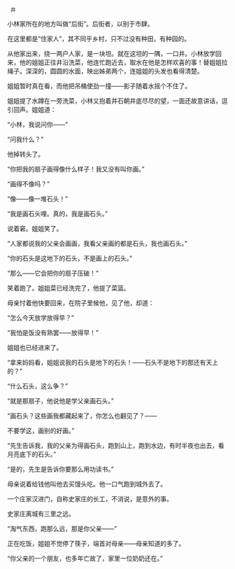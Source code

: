      井 

   小林家所在的地方叫做“后街”。后街者，以别于市肆。

   在这里都是“住家人”，其不同乎乡村，只不过没有种田，有种园的。

   从他家出来，绕一两户人家，是一块坦。就在这坦的一隅，一口井。小林放学回来，他的姐姐正往井沿洗菜，他连忙跑近去，取水在他是怎样欢喜的事！替姐姐拉绳子。深深的，圆圆的水面，映出姊弟两个，连姐姐的头发也看得清楚。

   姐姐暂时真在看，而他把吊桶使劲一撞——影子随着水摇个不住了。

   姐姐提了水蹲在一旁洗菜，小林又抱着井石朝井底尽尽的望，一面还故意讲话，逗引回声。姐姐道：

   “小林，我说问你——”

   “问我什么？”

   他掉转头了。

   “你把我的扇子画得像什么样子！我又没有叫你画。”

   “画得不像吗？”

   “像——像一堆石头！”

   “我是画石头哩。真的，我是画石头。”

   说着窘。姐姐笑了。

   “人家都说我的父亲会画画，我看父亲画的都是石头，我也画石头。”

   “你的石头是这地下的石头，不是画上的石头。”

   “那么——它会把你的扇子压破！”

   笑着跑了。姐姐菜已经洗完了，他提了菜篮。

   母亲忖着他快要回来，在院子里候他，见了他，却道：

   “怎么今天放学放得早？”

   “我怕是饭没有熟罢——放得早！”

   姐姐也已经进来了。

   “拿来妈妈看，姐姐说我的石头是地下的石头！——石头不是地下的那还有天上的？”

   “什么石头，这么争？”

   “就是那扇子，他说他是学父亲画石头。”

   “画石头？这些画我都藏起来了，你怎么也翻见了？——

   不要学这，画别的好画。”

   “先生告诉我，我的父亲为得画石头，跑到山上，跑到水边，有时半夜也出去，看月亮底下的石头。”

   “是的，先生是告诉你要那么用功读书。”

   母亲说着给钱他叫他去买馒头吃。他一口气跑到城外去了。

   一个庄家汉进门，自称史家庄的长工，不消说，是意外的事。

   史家庄离城有三里之远。

   “淘气东西，跑那么远，那是你父亲——”

   正在吃饭，姐姐不觉停了筷子，端首对母亲——母亲知道的多了。

   “你父亲的一个朋友，也多年亡故了，家里一位奶奶还在。”

